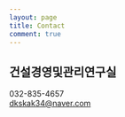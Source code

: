 ```yaml
---
layout: page
title: Contact
comment: true
---
```


## 건설경영및관리연구실 
032-835-4657</br>
dkskak34@naver.com

